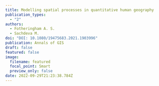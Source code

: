 ```yaml
---
title: Modelling spatial processes in quantitative human geography
publication_types:
  - "2"
authors:
  - Fotheringham A. S.
  - Sachdeva M.
doi: "DOI: 10.1080/19475683.2021.1903996"
publication: Annals of GIS
draft: false
featured: false
image:
  filename: featured
  focal_point: Smart
  preview_only: false
date: 2022-09-29T21:23:38.784Z
---
```

